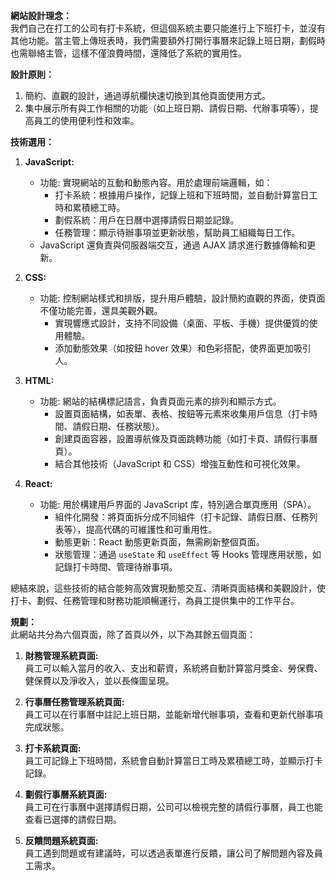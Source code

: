 **網站設計理念：**  
我們自己在打工的公司有打卡系統，但這個系統主要只能進行上下班打卡，並沒有其他功能。當主管上傳班表時，我們需要額外打開行事曆來記錄上班日期，劃假時也需聯絡主管，這樣不僅浪費時間，還降低了系統的實用性。

**設計原則：**  
1. 簡約、直觀的設計，通過導航欄快速切換到其他頁面使用方式。
2. 集中展示所有與工作相關的功能（如上班日期、請假日期、代辦事項等），提高員工的使用便利性和效率。

**技術選用：**  
1. **JavaScript:**  
   - 功能: 實現網站的互動和動態內容。用於處理前端邏輯，如：
     - 打卡系統：根據用戶操作，記錄上班和下班時間，並自動計算當日工時和累積總工時。
     - 劃假系統：用戶在日曆中選擇請假日期並記錄。
     - 任務管理：顯示待辦事項並更新狀態，幫助員工組織每日工作。
   - JavaScript 還負責與伺服器端交互，通過 AJAX 請求進行數據傳輸和更新。

2. **CSS:**  
   - 功能: 控制網站樣式和排版，提升用戶體驗，設計簡約直觀的界面，使頁面不僅功能完善，還具美觀外觀。
     - 實現響應式設計，支持不同設備（桌面、平板、手機）提供優質的使用體驗。
     - 添加動態效果（如按鈕 hover 效果）和色彩搭配，使界面更加吸引人。

3. **HTML:**  
   - 功能: 網站的結構標記語言，負責頁面元素的排列和顯示方式。
     - 設置頁面結構，如表單、表格、按鈕等元素來收集用戶信息（打卡時間、請假日期、任務狀態）。
     - 創建頁面容器，設置導航條及頁面跳轉功能（如打卡頁、請假行事曆頁）。
     - 結合其他技術（JavaScript 和 CSS）增強互動性和可視化效果。

4. **React:**  
   - 功能: 用於構建用戶界面的 JavaScript 库，特別適合單頁應用（SPA）。
     - 組件化開發：將頁面拆分成不同組件（打卡記錄、請假日曆、任務列表等），提高代碼的可維護性和可重用性。
     - 動態更新：React 動態更新頁面，無需刷新整個頁面。
     - 狀態管理：通過 `useState` 和 `useEffect` 等 Hooks 管理應用狀態，如記錄打卡時間、管理待辦事項。

總結來說，這些技術的結合能夠高效實現動態交互、清晰頁面結構和美觀設計，使打卡、劃假、任務管理和財務功能順暢運行，為員工提供集中的工作平台。

**規劃：**  
此網站共分為六個頁面，除了首頁以外，以下為其餘五個頁面：

1. **財務管理系統頁面:**  
   員工可以輸入當月的收入、支出和薪資，系統將自動計算當月獎金、勞保費、健保費以及淨收入，並以長條圖呈現。

2. **行事曆任務管理系統頁面:**  
   員工可以在行事曆中註記上班日期，並能新增代辦事項，查看和更新代辦事項完成狀態。

3. **打卡系統頁面:**  
   員工可記錄上下班時間，系統會自動計算當日工時及累積總工時，並顯示打卡記錄。

4. **劃假行事曆系統頁面:**  
   員工可在行事曆中選擇請假日期，公司可以檢視完整的請假行事曆，員工也能查看已選擇的請假日期。

5. **反饋問題系統頁面:**  
   員工遇到問題或有建議時，可以透過表單進行反饋，讓公司了解問題內容及員工需求。
